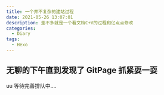 ```yaml
---
title: 一个并不复杂的建站过程
date: 2021-05-26 13:07:01
description: 差不多就是一个看文档C+V的过程和亿点点修改
categories:
  - Diary
tags:
  - Hexo
---
```


## 无聊的下午直到发现了 GitPage 抓紧耍一耍

uu 等待完善排队中....
